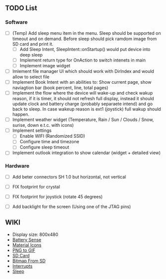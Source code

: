 ## TODO List

### Software
- [ ] (Temp) Add sleep menu item in the menu. Sleep should be supported on timeout and on demand. Before sleep should pick ramdom image from SD card and print it.
    - [ ] Add Sleep Intent, SleepIntent::onStartup() would put device into deep sleep
    - [ ] Implement return type for OnAction to switch intenets in main
    - [ ] Implement image widget
- [ ] Imlement file manager UI which should work with DirIndex and would allow to select file
- [ ] Implement Book Intent with an abilities to: Show current page, show naviagtion bar (book percent, line, total pages)
- [ ] Implement the flow where the device will wake-up and check wakup reason, if it is timer, it should not refresh full display, instead it should update clock and battery charge (probably separaete intend) and go back to sleep. In case wakeup reason is ext1 (joystick) full wakup should happen.
- [ ] Implement weather widget (Temperature, Rain / Sun / Clouds / Snow, surise, down e.t.c. with icons)
- [ ] Implement settings
    - [ ] Enable WIFI (Randomized SSID)
    - [ ] Configure time and timezone
    - [ ] Configure sleep timeout
- [ ] Implement outlook integration to show calendar (widget + detailed view)

### Hardware
- [ ] Add beter connectors SH 1.0 but horizontal, not vertical
- [ ] FIX footprint for crystal
- [ ] FIX footprint for joystick (rotate 45 degrees)
- [ ] Add backlight for the screen (Using one of the JTAG pins)


## WIKI
 - Display size: 800x480  
 - [Battery Sense](https://github.com/rlogiacco/BatterySense?tab=readme-ov-file)
 - [Material Icons](https://fonts.google.com/icons?icon.set=Material+Icons&icon.size=24&icon.color=%235f6368)
 - [PNG to GIF](https://cloudconvert.com/png-to-gif)
 - [SD Card](https://github.com/espressif/arduino-esp32/tree/master/libraries/SD)
 - [Bitmap From SD](https://github.com/ZinggJM/GxEPD2/blob/master/examples/GxEPD2_SD_Example/GxEPD2_SD_Example.ino)
 - [Interrupts](https://www.youtube.com/watch?v=CJhWlfkf-5M)
 - [Sleep](https://randomnerdtutorials.com/esp32-deep-sleep-arduino-ide-wake-up-sources/)